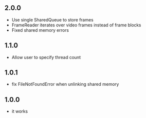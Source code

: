 ## 2.0.0

* Use single SharedQueue to store frames
* FrameReader iterates over video frames instead of frame blocks
* Fixed shared memory errors

## 1.1.0

* Allow user to specify thread count

## 1.0.1

* fix FileNotFoundError when unlinking shared memory

## 1.0.0

* it works
